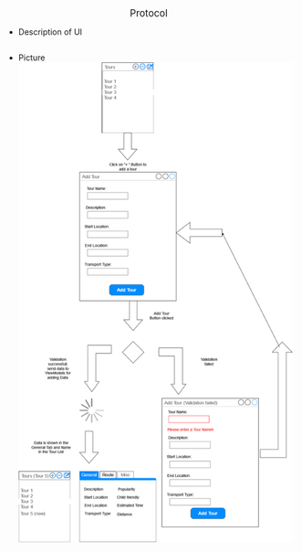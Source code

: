 <center><big>Protocol</big></center>

- Description of UI
    ```
    
    ```

- Picture 
    <img title="Add Tour" alt="Wireframe of Add Tour Function" src="Wiremock_Add-Tour.drawio.png">
